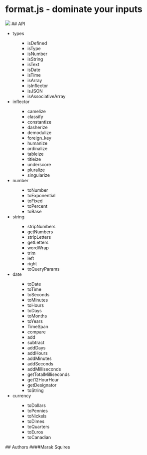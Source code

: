 # format.js - dominate your inputs
<img src = "http://imgur.com/32UFx.jpg" border = "0">
## API
<ul><li>types<ul><ul><li>isDefined<ul></ul></li><li>isType<ul></ul></li><li>isNumber<ul></ul></li><li>isString<ul></ul></li><li>isText<ul></ul></li><li>isDate<ul></ul></li><li>isTime<ul></ul></li><li>isArray<ul></ul></li><li>isInflector<ul></ul></li><li>isJSON<ul></ul></li><li>isAssociativeArray<ul></ul></li></ul></ul></li><li>inflector<ul><ul><li>camelize<ul></ul></li><li>classify<ul></ul></li><li>constantize<ul></ul></li><li>dasherize<ul></ul></li><li>demodulize<ul></ul></li><li>foreign_key<ul></ul></li><li>humanize<ul></ul></li><li>ordinalize<ul></ul></li><li>tableize<ul></ul></li><li>titleize<ul></ul></li><li>underscore<ul></ul></li><li>pluralize<ul></ul></li><li>singularize<ul></ul></li></ul></ul></li><li>number<ul><ul><li>toNumber<ul></ul></li><li>toExponential<ul></ul></li><li>toFixed<ul></ul></li><li>toPercent<ul></ul></li><li>toBase<ul></ul></li></ul></ul></li><li>string<ul><ul><li>stripNumbers<ul></ul></li><li>getNumbers<ul></ul></li><li>stripLetters<ul></ul></li><li>getLetters<ul></ul></li><li>wordWrap<ul></ul></li><li>trim<ul></ul></li><li>left<ul></ul></li><li>right<ul></ul></li><li>toQueryParams<ul></ul></li></ul></ul></li><li>date<ul><ul><li>toDate<ul></ul></li><li>toTime<ul></ul></li><li>toSeconds<ul></ul></li><li>toMinutes<ul></ul></li><li>toHours<ul></ul></li><li>toDays<ul></ul></li><li>toMonths<ul></ul></li><li>toYears<ul></ul></li><li>TimeSpan<ul></ul></li><li>compare<ul></ul></li><li>add<ul></ul></li><li>subtract<ul></ul></li><li>addDays<ul></ul></li><li>addHours<ul></ul></li><li>addMinutes<ul></ul></li><li>addSeconds<ul></ul></li><li>addMilliseconds<ul></ul></li><li>getTotalMilliseconds<ul></ul></li><li>get12HourHour<ul></ul></li><li>getDesignator<ul></ul></li><li>toString<ul></ul></li></ul></ul></li><li>currency<ul><ul><li>toDollars<ul></ul></li><li>toPennies<ul></ul></li><li>toNickels<ul></ul></li><li>toDimes<ul></ul></li><li>toQuarters<ul></ul></li><li>toEuros<ul></ul></li><li>toCanadian<ul></ul></li></ul></ul></li></ul>
## Authors
####Marak Squires 